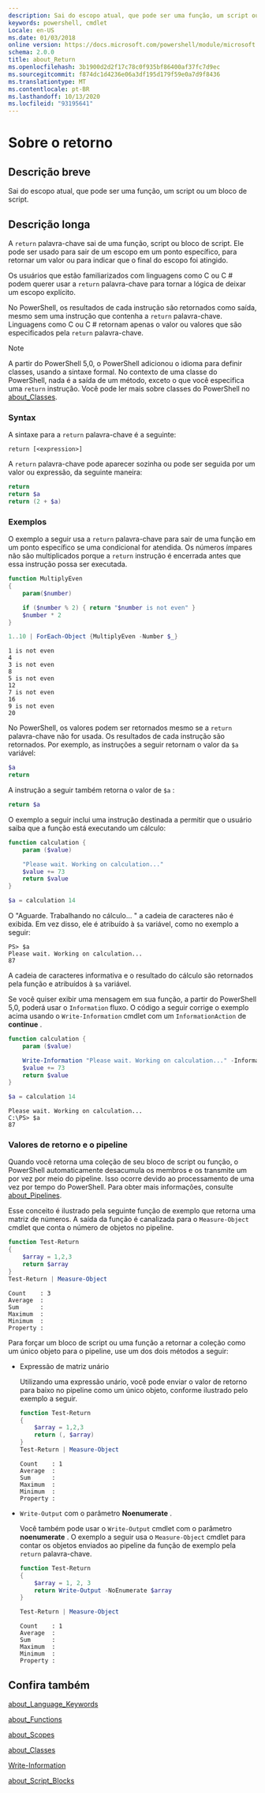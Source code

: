 ```yaml
---
description: Sai do escopo atual, que pode ser uma função, um script ou um bloco de script.
keywords: powershell, cmdlet
Locale: en-US
ms.date: 01/03/2018
online version: https://docs.microsoft.com/powershell/module/microsoft.powershell.core/about/about_return?view=powershell-6&WT.mc_id=ps-gethelp
schema: 2.0.0
title: about_Return
ms.openlocfilehash: 3b1900d2d2f17c78c0f935bf86400af37fc7d9ec
ms.sourcegitcommit: f874dc1d4236e06a3df195d179f59e0a7d9f8436
ms.translationtype: MT
ms.contentlocale: pt-BR
ms.lasthandoff: 10/13/2020
ms.locfileid: "93195641"
---
```

# <a name="about-return"></a>Sobre o retorno

## <a name="short-description"></a>Descrição breve

Sai do escopo atual, que pode ser uma função, um script ou um bloco de script.

## <a name="long-description"></a>Descrição longa

A `return` palavra-chave sai de uma função, script ou bloco de script. Ele pode ser usado para sair de um escopo em um ponto específico, para retornar um valor ou para indicar que o final do escopo foi atingido.

Os usuários que estão familiarizados com linguagens como C ou C \# podem querer usar a `return` palavra-chave para tornar a lógica de deixar um escopo explícito.

No PowerShell, os resultados de cada instrução são retornados como saída, mesmo sem uma instrução que contenha a `return` palavra-chave. Linguagens como C ou C \# retornam apenas o valor ou valores que são especificados pela `return` palavra-chave.

> [!NOTE]
> A partir do PowerShell 5,0, o PowerShell adicionou o idioma para definir classes, usando a sintaxe formal.  No contexto de uma classe do PowerShell, nada é a saída de um método, exceto o que você especifica uma `return` instrução. Você pode ler mais sobre classes do PowerShell no [about_Classes](about_Classes.md).

### <a name="syntax"></a>Syntax

A sintaxe para a `return` palavra-chave é a seguinte:

```
return [<expression>]
```

A `return` palavra-chave pode aparecer sozinha ou pode ser seguida por um valor ou expressão, da seguinte maneira:

```powershell
return
return $a
return (2 + $a)
```

### <a name="examples"></a>Exemplos

O exemplo a seguir usa a `return` palavra-chave para sair de uma função em um ponto específico se uma condicional for atendida. Os números ímpares não são multiplicados porque a `return` instrução é encerrada antes que essa instrução possa ser executada.

```powershell
function MultiplyEven
{
    param($number)

    if ($number % 2) { return "$number is not even" }
    $number * 2
}

1..10 | ForEach-Object {MultiplyEven -Number $_}
```

```output
1 is not even
4
3 is not even
8
5 is not even
12
7 is not even
16
9 is not even
20
```

No PowerShell, os valores podem ser retornados mesmo se a `return` palavra-chave não for usada.
Os resultados de cada instrução são retornados. Por exemplo, as instruções a seguir retornam o valor da `$a` variável:

```powershell
$a
return
```

A instrução a seguir também retorna o valor de `$a` :

```powershell
return $a
```

O exemplo a seguir inclui uma instrução destinada a permitir que o usuário saiba que a função está executando um cálculo:

```powershell
function calculation {
    param ($value)

    "Please wait. Working on calculation..."
    $value += 73
    return $value
}

$a = calculation 14
```

O "Aguarde. Trabalhando no cálculo... " a cadeia de caracteres não é exibida. Em vez disso, ele é atribuído à `$a` variável, como no exemplo a seguir:

```
PS> $a
Please wait. Working on calculation...
87
```

A cadeia de caracteres informativa e o resultado do cálculo são retornados pela função e atribuídos à `$a` variável.

Se você quiser exibir uma mensagem em sua função, a partir do PowerShell 5,0, poderá usar o `Information` fluxo. O código a seguir corrige o exemplo acima usando o `Write-Information` cmdlet com um `InformationAction` de **continue** .

```powershell
function calculation {
    param ($value)

    Write-Information "Please wait. Working on calculation..." -InformationAction Continue
    $value += 73
    return $value
}

$a = calculation 14
```

```output
Please wait. Working on calculation...
C:\PS> $a
87
```

### <a name="return-values-and-the-pipeline"></a>Valores de retorno e o pipeline

Quando você retorna uma coleção de seu bloco de script ou função, o PowerShell automaticamente desacumula os membros e os transmite um por vez por meio do pipeline. Isso ocorre devido ao processamento de uma vez por tempo do PowerShell. Para obter mais informações, consulte [about_Pipelines](about_pipelines.md).

Esse conceito é ilustrado pela seguinte função de exemplo que retorna uma matriz de números. A saída da função é canalizada para o `Measure-Object` cmdlet que conta o número de objetos no pipeline.

```powershell
function Test-Return
{
    $array = 1,2,3
    return $array
}
Test-Return | Measure-Object
```

```Output
Count    : 3
Average  :
Sum      :
Maximum  :
Minimum  :
Property :
```

Para forçar um bloco de script ou uma função a retornar a coleção como um único objeto para o pipeline, use um dos dois métodos a seguir:

- Expressão de matriz unário

  Utilizando uma expressão unário, você pode enviar o valor de retorno para baixo no pipeline como um único objeto, conforme ilustrado pelo exemplo a seguir.

  ```powershell
  function Test-Return
  {
      $array = 1,2,3
      return (, $array)
  }
  Test-Return | Measure-Object
  ```

  ```Output
  Count    : 1
  Average  :
  Sum      :
  Maximum  :
  Minimum  :
  Property :
  ```

- `Write-Output` com o parâmetro **Noenumerate** .

  Você também pode usar o `Write-Output` cmdlet com o parâmetro **noenumerate** . O exemplo a seguir usa o `Measure-Object` cmdlet para contar os objetos enviados ao pipeline da função de exemplo pela `return` palavra-chave.

  ```powershell
  function Test-Return
  {
      $array = 1, 2, 3
      return Write-Output -NoEnumerate $array
  }

  Test-Return | Measure-Object
  ```

  ```Output
  Count    : 1
  Average  :
  Sum      :
  Maximum  :
  Minimum  :
  Property :
  ```

## <a name="see-also"></a>Confira também

[about_Language_Keywords](about_Language_Keywords.md)

[about_Functions](about_Functions.md)

[about_Scopes](about_Scopes.md)

[about_Classes](about_Classes.md)

[Write-Information](xref:Microsoft.PowerShell.Utility.Write-Information)

[about_Script_Blocks](about_Script_Blocks.md)
